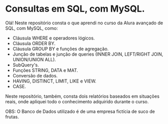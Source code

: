 # Consultas em SQL, com MySQL.
Olá! Neste repositório consta o que aprendi no curso da Alura avançado de SQL, com MySQL, como:
- Cláusula WHERE e operadores lógicos.
- Cláusula ORDER BY.
- Cláusula GROUP BY e funções de agregação.
- Junção de tabelas e junção de queries (INNER JOIN, LEFT/RIGHT JOIN, UNION/UNION ALL).
- SubQuery's.
- Funções STRING, DATA e MAT.
- Conversão de dados.
- HAVING, DISTINCT, LIMIT, LIKE e VIEW.
- CASE.

Neste repositório, também, consta dois relatórios baseados em situações reais, onde apliquei todo o conhecimento adquirido durante o curso.

OBS: O Banco de Dados utilizado é de uma empresa fictícia de suco de frutas.
